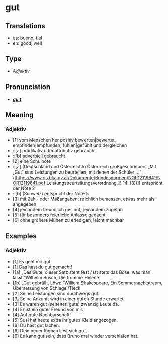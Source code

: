 # gut
## Translations
- es: bueno, fiel
- en: good, well
## Type
- _Adjektiv_
## Pronunciation
- **_[ɡuːt](https://commons.wikimedia.org/wiki/File:De-gut.ogg)_**
## Meaning
### Adjektiv
- [1] vom Menschen her positiv bewerten|bewertet, empfinden|empfunden, fühlen|gefühlt und dergleichen
- ::[a] prädikativ oder attributiv gebraucht
- ::[b] adverbiell gebraucht
- [2] eine Schulnote
- ::[a] (Deutschland und Österreich<ref>In Österreich großgeschrieben: „Mit „Gut“ sind Leistungen zu beurteilen, mit denen der Schüler …“ ([https://www.ris.bka.gv.at/Dokumente/Bundesnormen/NOR12119641/NOR12119641.pdf Leistungsbeurteilungsverordnung, § 14. (3))]</ref>) entspricht der Note 2
- ::[b] (Schweiz) entspricht der Note 5
- [3] mit Zahl- oder Maßangaben: reichlich bemessen, etwas mehr als angegeben
- [4] jemandem freundlich gesinnt, jemandem zugetan
- [5] für besonders feierliche Anlässe gedacht
- [6] ohne größere Mühen zu erledigen, leicht machbar
## Examples
### Adjektiv
- [1] Es geht mir gut.
- [1] Das hast du gut gemacht!
- [1a] „Das Gute, dieser Satz steht fest / Ist stets das Böse, was man lässt.“<ref>Wilhelm Busch, Die fromme Helene</ref>
- [1b] „Gut gebrüllt, Löwe!“<ref>William Shakespeare, Ein Sommernachtstraum, Übersetzung von Schlegel/Tieck</ref>
- [2] Seine Leistungen sind durchwegs gut.
- [3] Seine Ankunft wird in einer guten Stunde erwartet.
- [3] Es waren gut (seltener: gute) zwanzig Leute da.
- [4] Er ist ein guter Freund von mir.
- [4] Auf gute Nachbarschaft!
- [5] Susi hat heute extra ihr gutes Kleid angezogen.
- [6] Du hast gut lachen.
- [6] Dein neuer Roman liest sich gut.
- [6] Es kann gut sein, dass Bruno mal wieder verschlafen hat.
